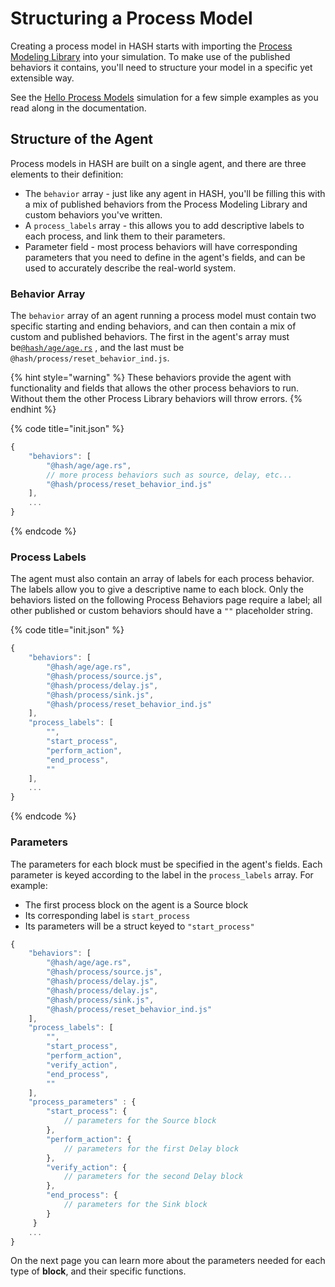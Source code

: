 # Structuring a Process Model

Creating a process model in HASH starts with importing the [Process Modeling Library](https://hash.ai/@hash/process) into your simulation. To make use of the published behaviors it contains, you'll need to structure your model in a specific yet extensible way.

See the [Hello Process Models](https://hash.ai/@hash/hello-process-models) simulation for a few simple examples as you read along in the documentation.

## Structure of the Agent

Process models in HASH are built on a single agent, and there are three elements to their definition:

* The `behavior` array - just like any agent in HASH, you'll be filling this with a mix of published behaviors from the Process Modeling Library and custom behaviors you've written.
* A `process_labels` array - this allows you to add descriptive labels to each process, and link them to their parameters.
* Parameter field - most process behaviors will have corresponding parameters that you need to define in the agent's fields, and can be used to accurately describe the real-world system.

### Behavior Array

The `behavior` array of an agent running a process model must contain two specific starting and ending behaviors, and can then contain a mix of custom and published behaviors. The first in the agent's array must be[`@hash/age/age.rs`](https://hash.ai/@hash/age) , and the last must be `@hash/process/reset_behavior_ind.js`.

{% hint style="warning" %}
These behaviors provide the agent with functionality and fields that allows the other process behaviors to run. Without them the other Process Library behaviors will throw errors.
{% endhint %}

{% code title="init.json" %}
```javascript
{
    "behaviors": [
        "@hash/age/age.rs",
        // more process behaviors such as source, delay, etc... 
        "@hash/process/reset_behavior_ind.js"
    ],
    ...
}
```
{% endcode %}

### Process Labels

The agent must also contain an array of labels for each process behavior. The labels allow you to give a descriptive name to each block. Only the behaviors listed on the following Process Behaviors page require a label; all other published or custom behaviors should have a `""` placeholder string.

{% code title="init.json" %}
```javascript
{
    "behaviors": [
        "@hash/age/age.rs",
        "@hash/process/source.js", 
        "@hash/process/delay.js", 
        "@hash/process/sink.js", 
        "@hash/process/reset_behavior_ind.js"
    ],
    "process_labels": [
        "",
        "start_process",
        "perform_action",
        "end_process",
        ""
    ],
    ...
}
```
{% endcode %}

### Parameters

The parameters for each block must be specified in the agent's fields. Each parameter is keyed according to the label in the `process_labels` array. For example:

*  The first process block on the agent is a Source block
* Its corresponding label is `start_process`
* Its parameters will be a struct keyed to `"start_process"`

```javascript
{
    "behaviors": [
        "@hash/age/age.rs",
        "@hash/process/source.js", 
        "@hash/process/delay.js",
        "@hash/process/delay.js", 
        "@hash/process/sink.js", 
        "@hash/process/reset_behavior_ind.js"
    ],
    "process_labels": [
        "",
        "start_process",
        "perform_action",
        "verify_action",
        "end_process",
        ""
    ],
    "process_parameters" : {
        "start_process": {
            // parameters for the Source block
        },
        "perform_action": {
            // parameters for the first Delay block
        },
        "verify_action": {
            // parameters for the second Delay block
        },
        "end_process": {
            // parameters for the Sink block
        }
     }
    ...
}
```

On the next page you can learn more about the parameters needed for each type of **block**, and their specific functions.

